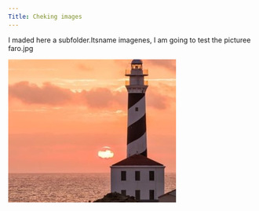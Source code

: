 ```yaml
---
Title: Cheking images
---
```


I maded here a subfolder.Itsname imagenes, I am going to test the picturee faro.jpg

![faro](images/faro.jpg)
